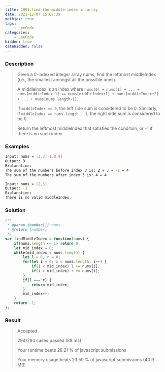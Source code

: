 ```yaml
---
title: 1991.find-the-middle-index-in-array
date: 2021-12-07 15:07:39
mathjax: true
tags:
    - LeeCode
categories: 
    - LeeCode
hidden: true
cateHidden: false
---
```



### Description

> Given a 0-indexed integer array nums, find the leftmost middleIndex (i.e., the smallest amongst all the possible ones).
> 
> A middleIndex is an index where `nums[0] + nums[1] + ... + nums[middleIndex-1] == nums[middleIndex+1] + nums[middleIndex+2] + ... + nums[nums.length-1]`.
> 
> If `middleIndex == 0`, the left side sum is considered to be 0. Similarly, if `middleIndex == nums.length - 1`, the right side sum is considered to be 0.
> 
> Return the leftmost middleIndex that satisfies the condition, or -1 if there is no such index.


### Examples

```bash
Input: nums = [2,3,-1,8,4]
Output: 3
Explanation:
The sum of the numbers before index 3 is: 2 + 3 + -1 = 4
The sum of the numbers after index 3 is: 4 = 4

Input: nums = [2,5]
Output: -1
Explanation:
There is no valid middleIndex.
```

### Solution

```js
/**
 * @param {number[]} nums
 * @return {number}
 */
var findMiddleIndex = function(nums) {
    if(nums.length <= 1) return 0;
    let mid_index = 0;
    while(mid_index < nums.length) {
        let l = 0, r = 0;
        for(let i = 0; i < nums.length; i++) {
            if(i < mid_index) l += nums[i];
            if(i > mid_index) r += nums[i];
        }
        if(l === r) {
            return mid_index;
        }
        mid_index++;
    }
    return -1;
};
```

### Result

> Accepted
> 
> 294/294 cases passed (88 ms)
> 
> Your runtime beats 28.21 % of javascript submissions
> 
> Your memory usage beats 23.59 % of javascript submissions (40.9 MB)